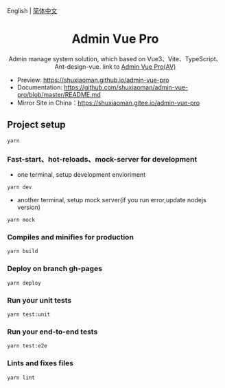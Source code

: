 English | [简体中文](./README.zh-CN.md)

<h1 align="center">Admin Vue Pro</h1>
<div align="center">
 Admin manage system solution, which based on Vue3、Vite、TypeScript、Ant-design-vue. link to
<a href="https://github.com/shuxiaoman/admin-vue-pro" target="_blank">Admin Vue Pro(AV)</a>
</div>

<!-- <div align="center">

[![License](https://img.shields.io/npm/l/package.json.svg?style=flat)](https://github.com/vueComponent/ant-design-vue-pro/blob/master/LICENSE)
[![Release](https://img.shields.io/github/release/vueComponent/ant-design-vue-pro.svg?style=flat)](https://github.com/vueComponent/ant-design-vue-pro/releases/latest)
[![Travis branch](https://travis-ci.org/vueComponent/ant-design-vue-pro.svg?branch=master)](https://travis-ci.org/vueComponent/ant-design-vue-pro)

</div> -->

- Preview: https://shuxiaoman.github.io/admin-vue-pro
- Documentation: https://github.com/shuxiaoman/admin-vue-pro/blob/master/README.md
- Mirror Site in China：https://shuxiaoman.gitee.io/admin-vue-pro

## Project setup

```
yarn
```

### Fast-start、hot-reloads、mock-server for development

- one terminal, setup development envioriment

```
yarn dev
```

- another terminal, setup mock server(if you run error,update nodejs version)

```
yarn mock
```

### Compiles and minifies for production

```
yarn build
```

### Deploy on branch gh-pages

```
yarn deploy
```

### Run your unit tests

```
yarn test:unit
```

### Run your end-to-end tests

```
yarn test:e2e
```

### Lints and fixes files

```
yarn lint
```
